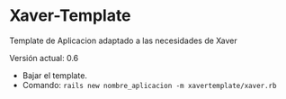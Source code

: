 # Xaver-Template

Template de Aplicacion adaptado a las necesidades de Xaver

Versión actual: 0.6

* Bajar el template. 
* Comando: `rails new nombre_aplicacion -m xavertemplate/xaver.rb`
